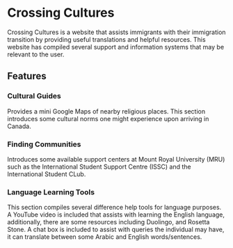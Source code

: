 # Crossing Cultures

Crossing Cultures is a website that assists immigrants with their immigration transition by providing useful translations and helpful resources. This website has compiled several support and information systems that may be relevant to the user.

## Features

### Cultural Guides

Provides a mini Google Maps of nearby religious places. This section introduces some cultural norms one might experience upon arriving in Canada.

### Finding Communities

Introduces some available support centers at Mount Royal University (MRU) such as the International Student Support Centre (ISSC) and the International Student CLub.

### Language Learning Tools

This section compiles several difference help tools for language purposes. A YouTube video is included that assists with learning the English language, additionally, there are some resources including Duolingo, and Rosetta Stone.
A chat box is included to assist with queries the individual may have, it can translate between some Arabic and English words/sentences.
